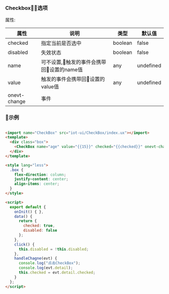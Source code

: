 ### Checkbox选项

属性:

| 属性  | 说明   |  类型 | 默认值  |
| -----| ---- | ---- | ---- |
|  checked | 指定当前是否选中 | boolean | false |
| disabled | 失效状态 | boolean | false |
| name | 可不设置,触发的事件会携带回设置的name值 | any | undefined |
| value |触发的事件会携带回设置的value值 | any | undefined |
| onevt-change | 事件 | | |


### 示例

``` html

<import name="CheckBox" src="iot-ui/CheckBox/index.ux"></import>
<template>
  <div class="box">
    <CheckBox name="age" value="{{15}}" checked="{{checked}}" onevt-change="handleChagne" disabled="{{disabled}}"></CheckBox>
  </div>
</template>

<style lang="less">
  .box {
    flex-direction: column;
    justify-content: center;
    align-items: center;
  }
</style>

<script>
  export default {
    onInit() { },
    data() {
      return {
        checked: true,
        disabled: false
      };
    },
    click() {
      this.disabled = !this.disabled;
    },
    handleChagne(evt) {
      console.log("点击CheckBox");
      console.log(evt.detail);
      this.checked = evt.detail.checked;
    }
  };
</script>

``` 